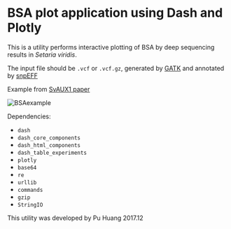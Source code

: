 # BSA plot application using Dash and Plotly

This is a utility performs interactive plotting of BSA by deep sequencing results in *Setaria viridis*.

The input file should be `.vcf` or `.vcf.gz`, generated by [GATK](https://software.broadinstitute.org/gatk/) and annotated by [snpEFF](http://snpeff.sourceforge.net/index.html)
 
Example from [SvAUX1 paper](https://www.nature.com/articles/nplants201754)


![BSAexample](https://github.com/puhuangwustl/BSAplot/blob/master/img/BSAplotExample.gif)

Dependencies:

- `dash`
- `dash_core_components`
- `dash_html_components`
- `dash_table_experiments`
- `plotly`
- `base64`
- `re`
- `urllib`
- `commands`
- `gzip`
- `StringIO`


This utility was developed by Pu Huang
2017.12

